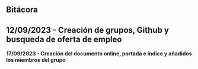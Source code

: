 **Bitácora**
-------------------------------------------------------------------------
12/09/2023 - Creación de grupos, Github y busqueda de oferta de empleo
-----------------------------------------------------------------------
**17/09/2023 - Creación del documento online, portada e índice y añadidos los miembros del grupo**
